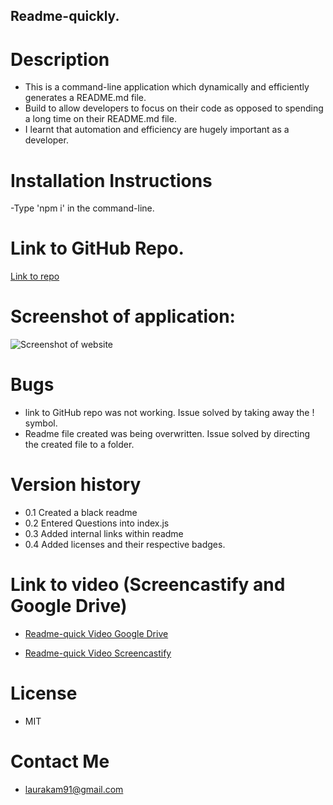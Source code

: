 ## Readme-quickly.

# Description

- This is a command-line application which dynamically and efficiently generates a README.md file.
- Build to allow developers to focus on their code as opposed to spending a long time on their README.md file.
- I learnt that automation and efficiency are hugely important as a developer.

# Installation Instructions

-Type 'npm i' in the command-line.

# Link to GitHub Repo.

[Link to repo](https://github.com/Laura-Kam/Readme-quickly.)

# Screenshot of application:

![Screenshot of website](https://user-images.githubusercontent.com/104718053/188190224-ba261883-63e7-44f2-ab97-31f418b9bda5.png)

# Bugs

- link to GitHub repo was not working. Issue solved by taking away the ! symbol.
- Readme file created was being overwritten. Issue solved by directing the created file to a folder.

# Version history

- 0.1 Created a black readme
- 0.2 Entered Questions into index.js
- 0.3 Added internal links within readme
- 0.4 Added licenses and their respective badges.

# Link to video (Screencastify and Google Drive)

- [Readme-quick Video Google Drive](https://drive.google.com/file/d/1gMWlVDz_7tPsQE3zmaHSmv7ZrlBwwHVh/view)

- [Readme-quick Video Screencastify](https://watch.screencastify.com/v/GuAQASyAuUXuigGIyFzB)

# License

- MIT

# Contact Me

- laurakam91@gmail.com
